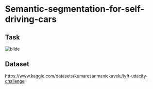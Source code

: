 # Semantic-segmentation-for-self-driving-cars

## Task

![bilde](https://user-images.githubusercontent.com/54356437/213686118-cae94354-3388-41cc-94fe-2fcba7590b65.png)


## Dataset
https://www.kaggle.com/datasets/kumaresanmanickavelu/lyft-udacity-challenge


